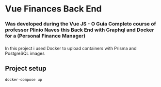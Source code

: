 # Vue Finances Back End

### Was developed during the Vue JS - O Guia Completo course of professor Plinio Naves this Back End with Graphql and Docker for a (Personal Finance Manager)

###
In this project i used Docker to upload containers with Prisma and PostgreSQL images 

## Project setup
```
docker-compose up
```